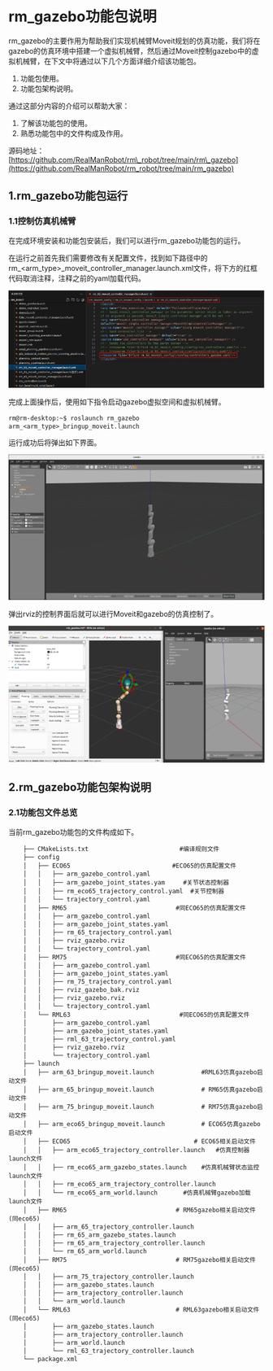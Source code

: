 # rm_gazebo功能包说明

rm_gazebo的主要作用为帮助我们实现机械臂Moveit规划的仿真功能，我们将在gazebo的仿真环境中搭建一个虚拟机械臂，然后通过Moveit控制gazebo中的虚拟机械臂，在下文中将通过以下几个方面详细介绍该功能包。

1. 功能包使用。
2. 功能包架构说明。

通过这部分内容的介绍可以帮助大家：

1. 了解该功能包的使用。
2. 熟悉功能包中的文件构成及作用。

源码地址：[https://github.com/RealManRobot/rm\_robot/tree/main/rm\_gazebo](https://github.com/RealManRobot/rm_robot/tree/main/rm_gazebo)

## 1.rm_gazebo功能包运行

### 1.1控制仿真机械臂

在完成环境安装和功能包安装后，我们可以进行rm\_gazebo功能包的运行。

在运行之前首先我们需要修改有关配置文件，找到如下路径中的rm\_<arm\_type>\_moveit\_controller\_manager.launch.xml文件，将下方的红框代码取消注释，注释之前的yaml加载代码。

![alt text](image.png)

完成上面操作后，使用如下指令启动gazebo虚拟空间和虚拟机械臂。

```ROS
rm@rm-desktop:~$ roslaunch rm_gazebo arm_<arm_type>_bringup_moveit.launch
```

运行成功后将弹出如下界面。

![alt text](image-1.png)

弹出rviz的控制界面后就可以进行Moveit和gazebo的仿真控制了。

![alt text](image-2.png)

## 2.rm_gazebo功能包架构说明

### 2.1功能包文件总览

当前rm_gazebo功能包的文件构成如下。

```
    ├── CMakeLists.txt                         #编译规则文件
    ├── config
    │   ├── ECO65                            #ECO65的仿真配置文件
    │   │   ├── arm_gazebo_control.yaml
    │   │   ├── arm_gazebo_joint_states.yam     #关节状态控制器
    │   │   ├── rm_eco65_trajectory_control.yaml  #关节控制器
    │   │   └── trajectory_control.yaml
    │   ├── RM65                              #同ECO65的仿真配置文件
    │   │   ├── arm_gazebo_control.yaml
    │   │   ├── arm_gazebo_joint_states.yaml
    │   │   ├── rm_65_trajectory_control.yaml
    │   │   ├── rviz_gazebo.rviz
    │   │   └── trajectory_control.yaml
    │   ├── RM75                              #同ECO65的仿真配置文件
    │   │   ├── arm_gazebo_control.yaml
    │   │   ├── arm_gazebo_joint_states.yaml
    │   │   ├── rm_75_trajectory_control.yaml
    │   │   ├── rviz_gazebo_bak.rviz
    │   │   ├── rviz_gazebo.rviz
    │   │   └── trajectory_control.yaml
    │   └── RML63                              #同ECO65的仿真配置文件
    │       ├── arm_gazebo_control.yaml
    │       ├── arm_gazebo_joint_states.yaml
    │       ├── rml_63_trajectory_control.yaml
    │       ├── rviz_gazebo.rviz
    │       └── trajectory_control.yaml
    ├── launch
    │   ├── arm_63_bringup_moveit.launch             #RML63仿真gazebo启动文件
    │   ├── arm_65_bringup_moveit.launch             # RM65仿真gazebo启动文件
    │   ├── arm_75_bringup_moveit.launch             # RM75仿真gazebo启动文件
    │   ├── arm_eco65_bringup_moveit.launch          # ECO65仿真gazebo启动文件
    │   ├── ECO65                                  # ECO65相关启动文件
    │   │   ├── arm_eco65_trajectory_controller.launch   #仿真控制器launch文件
    │   │   ├── rm_eco65_arm_gazebo_states.launch    #仿真机械臂状态监控launch文件
    │   │   ├── rm_eco65_arm_trajectory_controller.launch
    │   │   └── rm_eco65_arm_world.launch       #仿真机械臂gazebo加载launch文件
    │   ├── RM65                              # RM65gazebo相关启动文件(同eco65)
    │   │   ├── arm_65_trajectory_controller.launch
    │   │   ├── rm_65_arm_gazebo_states.launch
    │   │   ├── rm_65_arm_trajectory_controller.launch
    │   │   └── rm_65_arm_world.launch
    │   ├── RM75                              # RM75gazebo相关启动文件(同eco65)
    │   │   ├── arm_75_trajectory_controller.launch
    │   │   ├── arm_gazebo_states.launch
    │   │   ├── arm_trajectory_controller.launch
    │   │   └── arm_world.launch
    │   └── RML63                             # RML63gazebo相关启动文件(同eco65)
    │       ├── arm_gazebo_states.launch
    │       ├── arm_trajectory_controller.launch
    │       ├── arm_world.launch
    │       └── rml_63_trajectory_controller.launch
    └── package.xml
```
